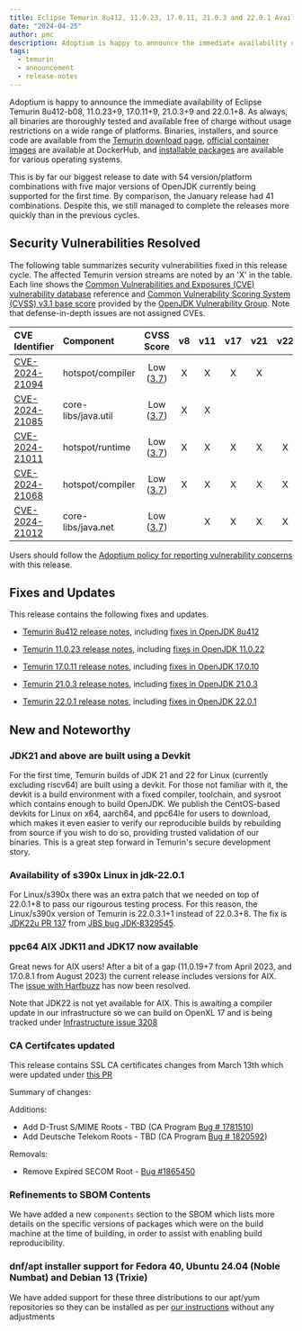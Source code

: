 ```yaml
---
title: Eclipse Temurin 8u412, 11.0.23, 17.0.11, 21.0.3 and 22.0.1 Available
date: "2024-04-25"
author: pmc
description: Adoptium is happy to announce the immediate availability of Eclipse Temurin 8u412, 11.0.23, 17.0.11 21.0.3 and 22.0.1 - our biggest release set so far. As always, all binaries are thoroughly tested and available free of charge without usage restrictions on a wide range of platforms.
tags:
  - temurin
  - announcement
  - release-notes
---
```


Adoptium is happy to announce the immediate availability of Eclipse Temurin 8u412-b08, 11.0.23+9, 17.0.11+9, 21.0.3+9 and 22.0.1+8. As always, all binaries are thoroughly tested and available free of charge without usage restrictions on a wide range of platforms. Binaries, installers, and source code are available from the [Temurin download page](https://adoptium.net/temurin/releases), [official container images](https://hub.docker.com/_/eclipse-temurin) are available at DockerHub, and [installable packages](https://adoptium.net/installation/) are available for various operating systems.

This is by far our biggest release to date with 54 version/platform combinations with five major versions of OpenJDK currently being supported for the first time. By comparison, the January release had 41 combinations. Despite this, we still managed to complete the releases more quickly than in the previous cycles.

## Security Vulnerabilities Resolved

The following table summarizes security vulnerabilities fixed in this release cycle. The affected Temurin version streams are noted by an 'X' in the table. Each line shows the [Common Vulnerabilities and Exposures (CVE) vulnerability database](https://nvd.nist.gov/vuln) reference and [Common Vulnerability Scoring System (CVSS) v3.1 base score](https://www.first.org/cvss/v3.1/specification-document) provided by the [OpenJDK Vulnerability Group](https://openjdk.org/groups/vulnerability/). Note that defense-in-depth issues are not assigned CVEs.

| CVE Identifier  | Component | CVSS Score | v8 | v11 | v17 | v21 | v22 |
| :---                                                              | :---                | :----:      |  :----:   | :----:     | :----:     | :----:     |  :----:     |
| [CVE-2024-21094](https://nvd.nist.gov/vuln/detail/CVE-2024-21094) | hotspot/compiler    | Low ([3.7](https://nvd.nist.gov/vuln-metrics/cvss/v3-calculator?name=CVE-2024-21094&vector=AV:N/AC:H/PR:N/UI:N/S:U/C:N/I:L/A:N&version=3.1&source=Oracle))   |  X    | X      |  X    |   X |   |
| [CVE-2024-21085](https://nvd.nist.gov/vuln/detail/CVE-2024-21085) | core-libs/java.util | Low ([3.7](https://nvd.nist.gov/vuln-metrics/cvss/v3-calculator?name=CVE-2024-21085&vector=AV:N/AC:H/PR:N/UI:N/S:U/C:N/I:N/A:L&version=3.1&source=Oracle))   |  X    | X      |       |     |   |
| [CVE-2024-21011](https://nvd.nist.gov/vuln/detail/CVE-2024-21011) | hotspot/runtime     | Low ([3.7](https://nvd.nist.gov/vuln-metrics/cvss/v3-calculator?name=CVE-2024-21011&vector=AV:N/AC:H/PR:N/UI:N/S:U/C:N/I:N/A:L&version=3.1&source=Oracle))   |  X    | X      |  X    |   X | X |
| [CVE-2024-21068](https://nvd.nist.gov/vuln/detail/CVE-2024-21068) | hotspot/compiler    | Low ([3.7](https://nvd.nist.gov/vuln-metrics/cvss/v3-calculator?name=CVE-2024-21068&vector=AV:N/AC:H/PR:N/UI:N/S:U/C:N/I:L/A:N&version=3.1&source=Oracle))   |  X    | X      |  X    |   X | X |
| [CVE-2024-21012](https://nvd.nist.gov/vuln/detail/CVE-2024-21012) | core-libs/java.net  | Low ([3.7](https://nvd.nist.gov/vuln-metrics/cvss/v3-calculator?name=CVE-2024-21012&vector=AV:N/AC:H/PR:N/UI:N/S:U/C:N/I:L/A:N&version=3.1&source=Oracle))   |       | X      |  X    |   X | X |

Users should follow the [Adoptium policy for reporting vulnerability concerns](https://github.com/adoptium/adoptium/security/policy#security-policies-and-procedures) with this release.

## Fixes and Updates

This release contains the following fixes and updates.

* [Temurin 8u412 release notes](https://adoptium.net/temurin/release-notes/?version=jdk8u412-b08), including [fixes in OpenJDK 8u412](https://bugs.openjdk.org/issues/?jql=project+%3D+JDK+AND+fixVersion+%3D+openjdk8u412)

* [Temurin 11.0.23 release notes](https://adoptium.net/temurin/release-notes/?version=jdk-11.0.23+9), including [fixes in OpenJDK 11.0.22](https://bugs.openjdk.org/issues/?jql=project+%3D+JDK+AND+fixVersion+%3D+11.0.23)

* [Temurin 17.0.11 release notes](https://adoptium.net/temurin/release-notes/?version=jdk-17.0.11+9), including [fixes in OpenJDK 17.0.10](https://bugs.openjdk.org/issues/?jql=project+%3D+JDK+AND+fixVersion+%3D+17.0.11)

* [Temurin 21.0.3 release notes](https://adoptium.net/temurin/release-notes/?version=jdk-21.0.3+9), including [fixes in OpenJDK 21.0.3](https://bugs.openjdk.org/issues/?jql=project+%3D+JDK+AND+fixVersion+%3D+21.0.3)

* [Temurin 22.0.1 release notes](https://adoptium.net/temurin/release-notes/?version=jdk-22.0.1+8), including [fixes in OpenJDK 22.0.1](https://bugs.openjdk.org/issues/?jql=project+%3D+JDK+AND+fixVersion+%3D+22.0.1)

## New and Noteworthy

### JDK21 and above are built using a Devkit

For the first time, Temurin builds of JDK 21 and 22 for Linux (currently excluding riscv64) are built using a devkit. For those not familiar with it, the devkit is a build environment with a fixed compiler, toolchain, and sysroot which contains enough to build OpenJDK. We publish the CentOS-based devkits for Linux on x64, aarch64, and ppc64le for users to download, which makes it even easier to verify our reproducible builds by rebuilding from source if you wish to do so, providing trusted validation of our binaries. This is a great step forward in Temurin's secure development story.

### Availability of s390x Linux in jdk-22.0.1

For Linux/s390x there was an extra patch that we needed on top of 22.0.1+8 to pass our rigourous testing process. For this reason, the Linux/s390x version of Temurin is 22.0.3.1+1 instead of 22.0.3+8. The fix is [JDK22u PR 137](https://github.com/openjdk/jdk22u/pull/137) from [JBS bug JDK-8329545](https://bugs.openjdk.org/browse/JDK-8329545).

### ppc64 AIX JDK11 and JDK17 now available

Great news for AIX users! After a bit of a gap (11.0.19+7 from April 2023, and 17.0.8.1 from August 2023) the current release includes versions for AIX. The [issue with Harfbuzz](https://bugs.openjdk.org/browse/JDK-8313643) has now been resolved.

Note that JDK22 is not yet available for AIX. This is awaiting a compiler update in our infrastructure so we can build on OpenXL 17 and is being tracked under [Infrastructure issue 3208](https://github.com/adoptium/infrastructure/issues/3208)

### CA Certifcates updated

This release contains SSL CA certificates changes from March 13th which were updated under [this PR](https://github.com/adoptium/temurin-build/pull/3697#issuecomment-1994007189)

Summary of changes:

Additions:

* Add D-Trust S/MIME Roots - TBD (CA Program [Bug # 1781510](https://bugzilla.mozilla.org/show_bug.cgi?id=1781510))
* Add Deutsche Telekom Roots - TBD (CA Program [Bug # 1820592](https://bugzilla.mozilla.org/show_bug.cgi?id=1820592))

Removals:

* Remove Expired SECOM Root - [Bug #1865450](https://bugzilla.mozilla.org/show_bug.cgi?id=1865450)

### Refinements to SBOM Contents

We have added a new `components` section to the SBOM which lists more details on the specific versions of packages which were on the build machine at the time of building, in order to assist with enabling build reproducibility.

### dnf/apt installer support for Fedora 40, Ubuntu 24.04 (Noble Numbat) and Debian 13 (Trixie)

We have added support for these three distributions to our apt/yum repositories so they can be installed as per [our instructions](https://adoptium.net/en-GB/installation/linux/) without any adjustments
